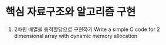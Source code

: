 # 핵심 자료구조와 알고리즘 구현
1. 2차원 배열을 동적할당으로 구현하기
Write a simple C code for 2 dimensional array with dynamic memory allocation
